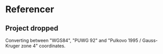 # Referencer
## Project dropped
Converting between "WGS84", "PUWG 92" and "Pulkovo 1995 / Gauss-Kruger zone 4" coordinates.
